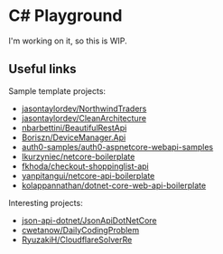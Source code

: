 # C# Playground

I'm working on it, so this is WIP.

## Useful links

Sample template projects:

- [jasontaylordev/NorthwindTraders](https://github.com/jasontaylordev/NorthwindTraders)
- [jasontaylordev/CleanArchitecture](https://github.com/jasontaylordev/CleanArchitecture)
- [nbarbettini/BeautifulRestApi](https://github.com/nbarbettini/BeautifulRestApi)
- [Boriszn/DeviceManager.Api](https://github.com/Boriszn/DeviceManager.Api)
- [auth0-samples/auth0-aspnetcore-webapi-samples](https://github.com/auth0-samples/auth0-aspnetcore-webapi-samples)
- [lkurzyniec/netcore-boilerplate](https://github.com/lkurzyniec/netcore-boilerplate)
- [fkhoda/checkout-shoppinglist-api](https://github.com/fkhoda/checkout-shoppinglist-api)
- [yanpitangui/netcore-api-boilerplate](https://github.com/yanpitangui/netcore-api-boilerplate)
- [kolappannathan/dotnet-core-web-api-boilerplate](https://github.com/kolappannathan/dotnet-core-web-api-boilerplate)

Interesting projects:

- [json-api-dotnet/JsonApiDotNetCore](https://github.com/json-api-dotnet/JsonApiDotNetCore)
- [cwetanow/DailyCodingProblem](https://github.com/cwetanow/DailyCodingProblem)
- [RyuzakiH/CloudflareSolverRe](https://github.com/RyuzakiH/CloudflareSolverRe)